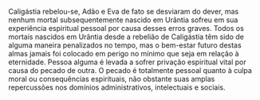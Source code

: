 ﻿Caligástia rebelou-se, Adão e Eva de fato se desviaram do dever, mas nenhum mortal subsequentemente nascido em Urântia sofreu em sua experiência espiritual pessoal por causa desses erros graves. Todos os mortais nascidos em Urântia desde a rebelião de Caligástia têm sido de alguma maneira penalizados no tempo, mas o bem-estar futuro destas almas jamais foi colocado em perigo no mínimo que seja em relação à eternidade. Pessoa alguma é levada a sofrer privação espiritual vital por causa do pecado de outra. O pecado é totalmente pessoal quanto à culpa moral ou consequências espirituais, não obstante suas amplas repercussões nos domínios administrativos, intelectuais e sociais.